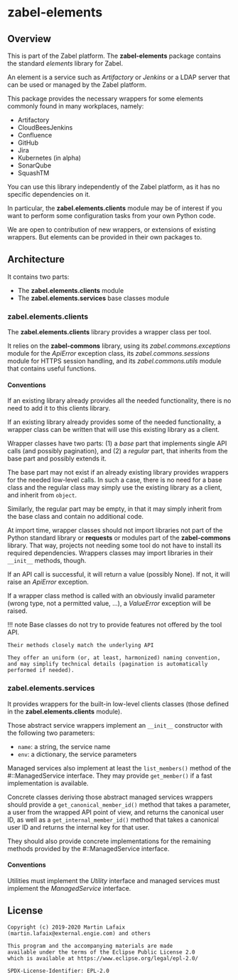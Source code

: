 # zabel-elements

## Overview

This is part of the Zabel platform.  The **zabel-elements** package
contains the standard _elements_ library for Zabel.

An element is a service such as _Artifactory_ or _Jenkins_ or a LDAP server
that can be used or managed by the Zabel platform.

This package provides the necessary wrappers for some elements commonly
found in many workplaces, namely:

- Artifactory
- CloudBeesJenkins
- Confluence
- GitHub
- Jira
- Kubernetes (in alpha)
- SonarQube
- SquashTM

You can use this library independently of the Zabel platform, as it has
no specific dependencies on it.

In particular, the **zabel.elements.clients** module may be of interest if
you want to perform some configuration tasks from your own Python code.

We are open to contribution of new wrappers, or extensions of existing
wrappers.  But elements can be provided in their own packages to.

## Architecture

It contains two parts:

- The **zabel.elements.clients** module
- The **zabel.elements.services** base classes module

### zabel.elements.clients

The **zabel.elements.clients** library provides a wrapper class per
tool.

It relies on the **zabel-commons** library, using its
_zabel.commons.exceptions_ module for the _ApiError_ exception class,
its _zabel.commons.sessions_ module for HTTPS session handling,
and its _zabel.commons.utils_ module that contains useful functions.

#### Conventions

If an existing library already provides all the needed functionality,
there is no need to add it to this clients library.

If an existing library already provides some of the needed
functionality, a wrapper class can be written that will use this
existing library as a client.

Wrapper classes have two parts: (1) a _base_ part that implements single
API calls (and possibly pagination), and (2) a _regular_ part, that
inherits from the base part and possibly extends it.

The base part may not exist if an already existing library
provides wrappers for the needed low-level calls.  In such a
case, there is no need for a base class and the regular class may simply
use the existing library as a client, and inherit from `object`.

Similarly, the regular part may be empty, in that it may simply inherit
from the base class and contain no additional code.

At import time, wrapper classes should not import libraries not part of
the Python standard library or **requests** or modules part of the
**zabel-commons** library.  That way, projects not needing some tool do
not have to install its required dependencies.  Wrappers classes may
import libraries in their `__init__` methods, though.

If an API call is successful, it will return a value (possibly None).
If not, it will raise an _ApiError_ exception.

If a wrapper class method is called with an obviously invalid parameter
(wrong type, not a permitted value, ...), a _ValueError_ exception will
be raised.

!!! note
    Base classes do not try to provide features not offered by the
    tool API.

    Their methods closely match the underlying API

    They offer an uniform (or, at least, harmonized) naming convention,
    and may simplify technical details (pagination is automatically
    performed if needed).

### zabel.elements.services

It provides wrappers for the built-in low-level clients classes (those
defined in the **zabel.elements.clients** module).

Those abstract service wrappers implement an `__init__` constructor with
the following two parameters:

- `name`: a string, the service name
- `env`: a dictionary, the service parameters

Managed services also implement at least the `list_members()` method of
the #::ManagedService interface.  They may provide `get_member()` if a
fast implementation is available.

Concrete classes deriving those abstract managed services wrappers
should provide a `get_canonical_member_id()` method that takes a
parameter, a user from the wrapped API point of view, and returns the
canonical user ID, as well as a `get_internal_member_id()` method that
takes a canonical user ID and returns the internal key for that user.

They should also provide concrete implementations for the remaining
methods provided by the #::ManagedService interface.

#### Conventions

Utilities must implement the _Utility_ interface and managed services
must implement the _ManagedService_ interface.

## License

```text
Copyright (c) 2019-2020 Martin Lafaix (martin.lafaix@external.engie.com) and others

This program and the accompanying materials are made
available under the terms of the Eclipse Public License 2.0
which is available at https://www.eclipse.org/legal/epl-2.0/

SPDX-License-Identifier: EPL-2.0
```
